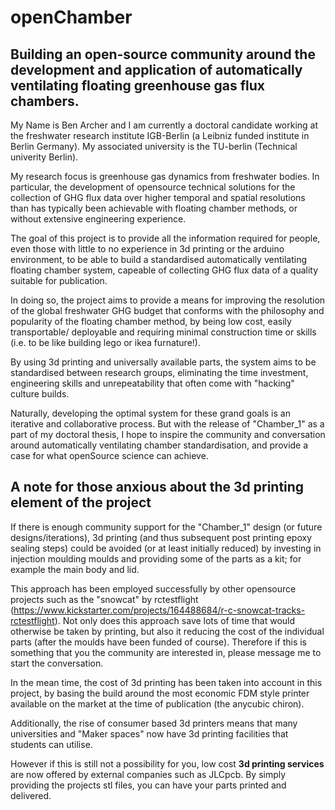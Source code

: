 # openChamber 

## Building an open-source community around the development and application of automatically ventilating floating greenhouse gas flux chambers. 


My Name is Ben Archer and I am currently a doctoral candidate working at the freshwater research institute IGB-Berlin (a Leibniz funded institute in Berlin Germany). My associated university is the TU-berlin (Technical univerity Berlin).  

My research focus is greenhouse gas dynamics from freshwater bodies. In particular, the development of opensource technical solutions for the collection of GHG flux data over higher temporal and spatial resolutions than has typically been achievable with floating chamber methods, or without extensive engineering experience. 

The goal of this project is to provide all the information required for people, even those with little to no experience in 3d printing or the arduino environment, to be able to build a standardised automatically ventilating floating chamber system, capeable of collecting GHG flux data of a quality suitable for publication. 

In doing so, the project aims to provide a means for improving the resolution of the global freshwater GHG budget that conforms with the philosophy and popularity of the floating chamber method, by being low cost, easily transportable/ deployable and requiring minimal construction time or skills (i.e. to be like building lego or ikea furnature!).

By using 3d printing and universally available parts, the system aims to be standardised between research groups, eliminating the time investment, engineering skills and unrepeatability that often come with "hacking" culture builds.

Naturally, developing the optimal system for these grand goals is an iterative and collaborative process. But with the release of "Chamber_1" as a part of my doctoral thesis, I hope to inspire the community and conversation around automatically ventilating chamber standardisation, and provide a case for what openSource science can achieve. 



## A note for those anxious about the 3d printing element of the project

If there is enough community support for the "Chamber_1" design (or future designs/iterations), 3d printing (and thus subsequent post printing epoxy sealing steps) could be avoided (or at least initially reduced) by investing in injection moulding moulds and providing some of the parts as a kit; for example the main body and lid. 

This approach has been employed successfully by other opensource projects such as the "snowcat" by rctestflight (https://www.kickstarter.com/projects/164488684/r-c-snowcat-tracks-rctestflight). Not only does this approach save lots of time that would otherwise be taken by printing, but also it reducing the cost of the individual parts (after the moulds have been funded of course). Therefore if this is something that you the community are interested in, please message me to start the conversation. 

In the mean time, the cost of 3d printing has been taken into account in this project, by basing the build around the most economic FDM style printer available on the market at the time of publication (the anycubic chiron).

Additionally, the rise of consumer based 3d printers means that many universities and "Maker spaces" now have 3d printing facilities that students can utilise.

However if this is still not a possibility for you, low cost **3d printing services** are now offered by external companies such as JLCpcb. By simply providing the projects stl files, you can have your parts printed and delivered.




